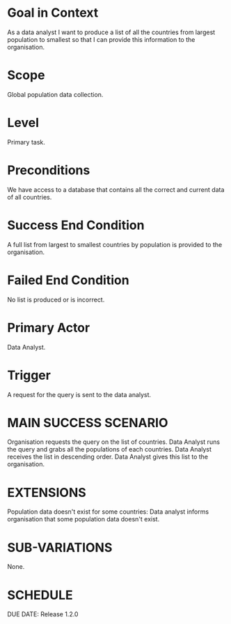 # Goal in Context
As a data analyst I want to produce a list of all the countries from largest population to smallest so that I can provide this information to the organisation.

# Scope
Global population data collection.

# Level
Primary task.

# Preconditions
We have access to a database that contains all the correct and current data of all countries.

# Success End Condition
A full list from largest to smallest countries by population is provided to the organisation.

# Failed End Condition
No list is produced or is incorrect.

# Primary Actor
Data Analyst.

# Trigger
A request for the query is sent to the data analyst.

# MAIN SUCCESS SCENARIO
Organisation requests the query on the list of countries.
Data Analyst runs the query and grabs all the populations of each countries.
Data Analyst receives the list in descending order.
Data Analyst gives this list to the organisation.

# EXTENSIONS
Population data doesn't exist for some countries:
Data analyst informs organisation that some population data doesn't exist.

# SUB-VARIATIONS
None.

# SCHEDULE
DUE DATE: Release 1.2.0
